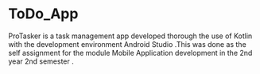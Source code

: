 # ToDo_App
ProTasker is a task management app developed thorough the use of Kotlin with the development environment Android Studio .This was done as the self assignment for the module Mobile Application development in the 2nd year 2nd semester .
